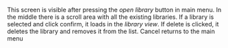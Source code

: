 This screen is visible after pressing the *open library* button in main menu. In the middle there is a scroll area with all the existing libraries. If a library is selected and click confirm, it loads in the *library view*. If delete is clicked, it deletes the library and removes it from the list. Cancel returns to the main menu